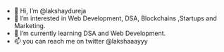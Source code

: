 - 👋 Hi, I’m @lakshaydureja
- 👀 I’m interested in Web Development, DSA, Blockchains ,Startups and Marketing.
- 🌱 I’m currently learning DSA and Web Development.
- 📫 you can reach me on twitter @lakshaaayyy

<!---
lakshaydureja/lakshaydureja is a ✨ special ✨ repository because its `README.md` (this file) appears on your GitHub profile.
You can click the Preview link to take a look at your changes.
--->
